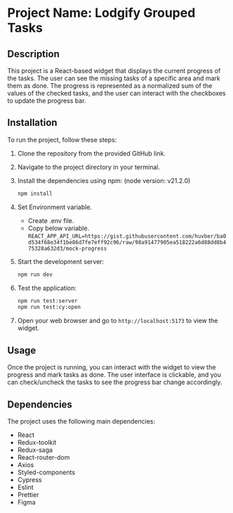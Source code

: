 # Project Name: Lodgify Grouped Tasks

## Description

This project is a React-based widget that displays the current progress of the tasks. The user can see the missing tasks of a specific area and mark them as done. The progress is represented as a normalized sum of the values of the checked tasks, and the user can interact with the checkboxes to update the progress bar.

## Installation

To run the project, follow these steps:

1. Clone the repository from the provided GitHub link.

2. Navigate to the project directory in your terminal.

3. Install the dependencies using npm: (node version: v21.2.0)

   ```bash
   npm install
   ```

4. Set Environment variable.

   - Create .env file.
   - Copy below variable.
     `REACT_APP_API_URL=https://gist.githubusercontent.com/huvber/ba0d534f68e34f1be86d7fe7eff92c96/raw/98a91477905ea518222a6d88dd8b475328a632d3/mock-progress`

5. Start the development server:

   ```bash
   npm run dev
   ```

6. Test the application:

   ```bash
   npm run test:server
   npm run test:cy:open
   ```

7. Open your web browser and go to `http://localhost:5173` to view the widget.

## Usage

Once the project is running, you can interact with the widget to view the progress and mark tasks as done. The user interface is clickable, and you can check/uncheck the tasks to see the progress bar change accordingly.

## Dependencies

The project uses the following main dependencies:

- React
- Redux-toolkit
- Redux-saga
- React-router-dom
- Axios
- Styled-components
- Cypress
- Eslint
- Prettier
- Figma
